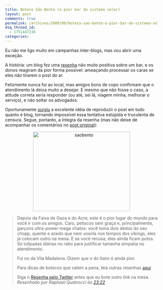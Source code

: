 ```yaml
---
title: Boteco São Bento (o pior bar do sistema solar)
layout: post
comments: true
permalink: /archives/2009/09/boteco-sao-bento-o-pior-bar-do-sistema-solar.html
dsq_thread_id:
  - 1751447238
categories:
---
```

<p style="text-align: left">
  Eu não me ligo muito em campanhas inter-blogs, mas vou abrir uma exceção.
</p>

<p style="text-align: left">
  A história: um blog fez uma <a href="http://resenhaem6.blogspot.com/2009/09/boteco-sao-bento-o-pior-bar-do-sistema.html">resenha</a> não muito positiva sobre um bar, e os donos reagiram da pior forma possível: ameaçando processar os caras se eles não tirarem o post do ar.
</p>

Felizmente nunca fui ao local, mas amigos bons de copo confirmam que o atendimento lá deixa muito a desejar. E mesmo que não fosse o caso, a atitude correta seria responder (ou até, sei lá, viagem minha, melhorar o serviço), e não soltar os advogados.

Oportunamente [surgiu][1] a excelente idéia de reproduzir o post em tudo quanto é blog, tornando impossível essa tentativa estúpida e truculenta de censura. Segue, portanto, a íntegra da resenha (mas não deixe de acompanhar os comentários no [post original][2]):

<p style="text-align: center">
  <img class="size-full wp-image-3475 alignnone" src="//chester.me/wp-content/uploads/2009/09/saobento.jpg" alt="saobento" width="320" height="262" />
</p>

> Depois da Faixa de Gaza e do Acre, este é o pior lugar do mundo para você ir com os amigos. Caro, petiscos sem graça e, principalmente, garçons ultra-power-mega chatos: você toma dois dedos do seu chopp, quente e azedo que nem xoxota nos tempos dos vikings, eles já colocam outro na mesa. E se você recusa, eles ainda ficam putos. Só tulipadas diárias no rabo para justificar tamanha simpatia no atendimento.
>
> Fui no da Vila Madalena. Dizem que o do Itaim é ainda pior.
>
> Para dicas de botecos que valem a pena, leia outras resenhas <a href="http://resenhaem6.blogspot.com/search/label/boteco">aqui</a>
>
> Siga o <a href="http://twitter.com/resenhaem6">Resenha pelo Twitter</a> antes que eu bote outro link na mesa.
>  *Resenhado por Raphael Quatrocci às <a title="permanent link" href="http://resenhaem6.blogspot.com/2009/09/boteco-sao-bento-o-pior-bar-do-sistema.html">23:22</a>*

[1]: http://www.contraditorium.com/2009/09/29/boteco-sao-bento-o-pior-bar-do-sistema-solar/
[2]: http://resenhaem6.blogspot.com/2009/09/boteco-sao-bento-o-pior-bar-do-sistema.html
